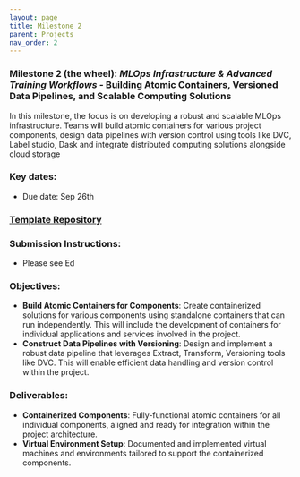 ```yaml
---
layout: page
title: Milestone 2
parent: Projects
nav_order: 2
---
```


### Milestone 2 (the wheel): *MLOps Infrastructure & Advanced Training Workflows -* Building Atomic Containers, Versioned Data Pipelines, and Scalable Computing Solutions

In this milestone, the focus is on developing a robust and scalable MLOps infrastructure. Teams will build atomic containers for various project components, design data pipelines with version control using tools like DVC, Label studio, Dask and integrate distributed computing solutions alongside cloud storage

### Key dates:

- Due date: Sep 26th

### [Template Repository](https://github.com/ac2152023/ac2152023_template/tree/milestone2)

### Submission Instructions: 

- Please see Ed

### Objectives:

- **Build Atomic Containers for Components**: Create containerized solutions for various components using standalone containers that can run independently. This will include the development of containers for individual applications and services involved in the project.
- **Construct Data Pipelines with Versioning**: Design and implement a robust data pipeline that leverages Extract, Transform, Versioning tools like DVC. This will enable efficient data handling and version control within the project.

### Deliverables:

- **Containerized Components**: Fully-functional atomic containers for all individual components, aligned and ready for integration within the project architecture.
- **Virtual Environment Setup**: Documented and implemented virtual machines and environments tailored to support the containerized components.

